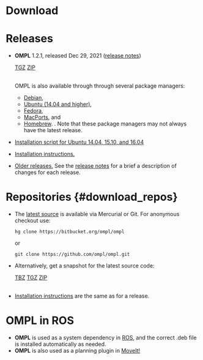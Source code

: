 # Download

# Releases

- __OMPL__ 1.2.1, released Dec 29, 2021 ([release notes](releaseNotes.html))

  <a href="https://bitbucket.org/ompl/ompl/downloads/ompl-1.2.1-Source.tar.gz" class="btn btn-primary btn-sm">TGZ</a>
  <a href="https://bitbucket.org/ompl/ompl/downloads/ompl-1.2.1-Source.zip" class="btn btn-primary btn-sm">ZIP</a><br><br>

  OMPL is also available through through several package managers:
  - [Debian](https://packages.debian.org/sid/libompl-dev),
  - [Ubuntu (14.04 and higher)](http://packages.ubuntu.com/search?keywords=libompl-dev),
  - [Fedora](https://apps.fedoraproject.org/packages/ompl),
  - [MacPorts](https://www.macports.org), and
  - [Homebrew](http://brew.sh).
  .
  Note that these package managers may not always have the latest release.

- [Installation script for Ubuntu 14.04, 15.10, and 16.04](install-ompl-ubuntu.sh)
- [Installation instructions.](installation.html)
- [Older releases.](https://bitbucket.org/ompl/ompl/downloads) See the [release notes](releaseNotes.html) for a brief a description of changes for each release.


# Repositories {#download_repos}

- The [latest source](https://bitbucket.org/ompl/ompl/src) is available via Mercurial or Git. For anonymous checkout use:

      hg clone https://bitbucket.org/ompl/ompl

  or

      git clone https://github.com/ompl/ompl.git

- Alternatively, get a snapshot for the latest source code:

  <a href="https://bitbucket.org/ompl/ompl/get/tip.tar.bz2" class="btn btn-primary btn-sm">TBZ</a>
  <a href="https://bitbucket.org/ompl/ompl/get/tip.tar.gz" class="btn btn-primary btn-sm">TGZ</a>
  <a href="https://bitbucket.org/ompl/ompl/get/tip.zip" class="btn btn-primary btn-sm">ZIP</a><br><br>
- [Installation instructions](installation.html) are the same as for a release.


# OMPL in ROS

- __OMPL__ is used as a system dependency in [ROS](http://www.ros.org), and the correct .deb file is installed automatically as needed.
- __OMPL__ is also used as a planning plugin in [MoveIt!](http://moveit.ros.org)

